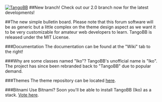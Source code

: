 [![TangoBB](https://raw.githubusercontent.com/Codetana/TangoBB/master/public/img/tangobb_logo.png "TangoBB")](http://iko.im "TangoBB")
##New branch!
Check out our 2.0 branch now for the latest developments!

##The new simple bulletin board.
Please note that this forum software will be as generic but a little complex on the theme design aspect as we want it to be very customizable for amateur web developers to learn.
TangoBB is released under the MIT License.

###Documentation
The documentation can be found at the "Wiki" tab to the right!

###Why are some classes named "Iko"?
TangoBB's unofficial name is "Iko". The project has since been rebranded back to "TangoBB" due to popular demand.

###Themes
The theme repository can be located [here](https://github.com/Codetana/TangoBB-Themes).

###Bitnami
Use Bitnami? Soon you'll be able to install TangoBB (Iko) as a stack. [Vote here](https://bitnami.com/stack/iko).
